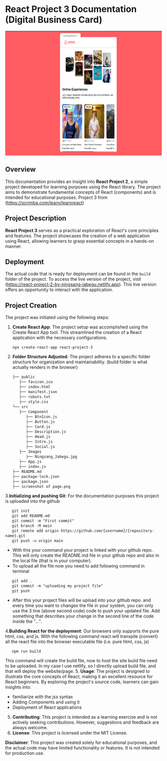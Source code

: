 # React Project 3 Documentation (Digital Business Card)

<img src="https://github.com/Ningsang-Jabegu/Learning-React-3/blob/main/Screenshot%20of%20site.png" alt="Project Screenshots" height="400">


## Overview

This documentation provides an insight into **React Project 2**, a simple project developed for learning purposes using the React library. The project aims to demonstrate fundamental concepts of React (components) and is intended for educational purposes. Project 3 from (<a href="https://scrimba.com/learn/learnreact" target="_blank">https://scrimba.com/learn/learnreact</a>)

## Project Description

**React Project 3** serves as a practical exploration of React's core principles and features. The project showcases the creation of a web application using React, allowing learners to grasp essential concepts in a hands-on manner.

## Deployment

The actual code that is ready for deployment can be found in the `build` folder of the project. To access the live version of the project, visit (<a href="https://react-project-2-by-ningsang-jabegu.netlify.app" target="_blank">https://react-project-2-by-ningsang-jabegu.netlify.app</a>). This live version offers an opportunity to interact with the application.

## Project Creation

The project was initiated using the following steps:

1. **Create React App**: The project setup was accomplished using the Create React App tool. This streamlined the creation of a React application with the necessary configurations.

   ```terminal
   npx create-react-app react-project-3
2. **Folder Structure Adjusted**: The project adheres to a specific folder structure for organization and maintainability. (build folder is what actually renders in the browser)
   ```terminal
   ├── public
      ├── favicon.ico
      ├── index.html
      ├── manifest.json
      ├── robots.txt
      ├── style.css
   └── src
      ├── Component
         ├── BtnIcon.js
         ├── Button.js
         ├── Card.js
         ├── Description.js
         ├── Head.js
         ├── Intro.js
         ├── Social.js
      ├── Images
         ├── Ningsang_Jabegu.jpg
      ├── App.js
      ├── index.js
   ├── README.md
   ├── package-lock.json
   ├── package.json
   ├── screenshot of page.png
   
3.**Initializing and pushing Git**: For the documentation purposes this project is uploaded into the github
   ```terminal
      git init
      git add README.md
      git commit -m "First commit"
      git branch -M main
      git remote add origin https://github.com/{username}/{repository-name}.git
      git push -u origin main
   ```
   + With this your command your project is linked with your github repo. This will only create the README.md file in your github repo and also in the local file (that is in your computer).
   + To upload all the file now you need to add following command in terminal
   ```terminal
      git add .
      git commit -m "uploading my project file"
      git push
   ```

   + After this your project files will be upload into your github repo. and every time you want to changes the file in your system, you can only use the 3 line (above second code) code to push your updated file. Add something that describes your change in the second line of the code inside the "...".
   
4.**Building React for the deployment**: Our browsers only supports the pure html, css, and js. With the following command react will transpile (convert) all the react file into the browser executable file (i.e. pure html, css, js)
   ```terminal
      npm run build
   ```
This command will create the build file, now to host the site build file need to be uploaded. In my case I use netlify, so I directly upload build file, and that will deploy the website/page.
5.    **Usage**: The project is designed to illustrate the core concepts of React, making it an excellent resource for React beginners. By exploring the project's source code, learners can gain insights into:

   - familiarize with the jsx syntax
   - Adding Components and using it
   - Deployment of React applications
5. **Contributing**: This project is intended as a learning exercise and is not actively seeking contributions. However, suggestions and feedback are always welcome.
6. **License**: This project is licensed under the MIT License.

**Disclaimer**: This project was created solely for educational purposes, and the actual code may have limited functionality or features. It is not intended for production use.
